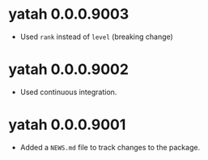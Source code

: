# yatah 0.0.0.9003

* Used `rank` instead of `level` (breaking change)

# yatah 0.0.0.9002

* Used continuous integration.

# yatah 0.0.0.9001

* Added a `NEWS.md` file to track changes to the package.
